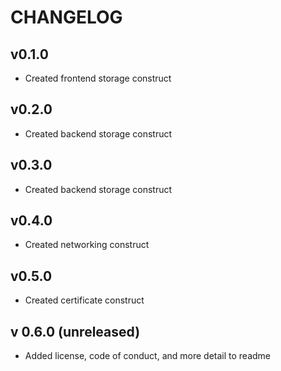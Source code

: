 # CHANGELOG

## v0.1.0

* Created frontend storage construct

## v0.2.0

* Created backend storage construct

## v0.3.0

* Created backend storage construct

## v0.4.0

* Created networking construct

## v0.5.0

* Created certificate construct

## v 0.6.0 (unreleased)

* Added license, code of conduct, and more detail to readme